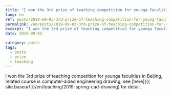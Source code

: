 ```yaml
---
title: "I won the 3rd prize of teaching competition for younga faculities in Beijing"
lang: en
ref: posts/2019-09-03-3rd-prize-of-teaching-competition-for-young-faculties-in-beijing
permalink: /en/posts/2019-09-03-3rd-prize-of-teaching-competition-for-young-faculties-in-beijing
excerpt: "I won the 3rd prize of teaching competition for younga faculities in Beijing"
date: 2019-09-03

category: posts
tags:
  - posts
  - prize
  - teaching
---
```


I won the 3rd prize of teaching competition for younga faculities in Beijing, related course is computer-aided engineering drawing, see [here]({{ site.baseurl }}/en/teaching/2019-spring-cad-drawing) for detail.